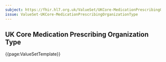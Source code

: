 ```yaml
---
subject: https://fhir.hl7.org.uk/ValueSet/UKCore-MedicationPrescribingOrganizationType
issue: ValueSet-UKCore-MedicationPrescribingOrganizationType
---
```

## UK Core Medication Prescribing Organization Type

{{page:ValueSetTemplate}}